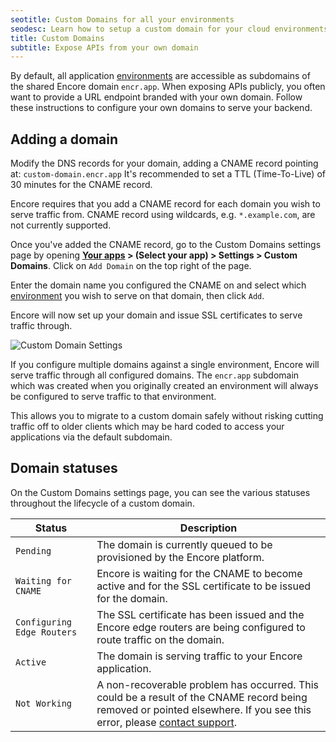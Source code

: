```yaml
---
seotitle: Custom Domains for all your environments
seodesc: Learn how to setup a custom domain for your cloud environments, to use your own domain to access your backend application built with Encore.
title: Custom Domains
subtitle: Expose APIs from your own domain
---
```


By default, all application [environments](/docs/deploy/environments) are accessible as subdomains of the shared Encore domain `encr.app`. When exposing APIs publicly, you often want to provide a URL endpoint branded with your own domain. Follow these instructions to configure your own domains to serve your backend.

## Adding a domain

Modify the DNS records for your domain, adding a CNAME record pointing at:
`custom-domain.encr.app` It's recommended to set a TTL (Time-To-Live) of 30 minutes for the CNAME record.


<Callout type="important">

Encore requires that you add a CNAME record for each domain you wish to serve traffic from.
CNAME record using wildcards, e.g. `*.example.com`, are not currently supported.

</Callout>

Once you've added the CNAME record, go to the Custom Domains settings page by opening
**[Your apps](https://app.encore.dev/) > (Select your app) > Settings > Custom Domains**. Click on `Add Domain`
on the top right of the page.

Enter the domain name you configured the CNAME on and select which [environment](/docs/deploy/environments) you wish to
serve on that domain, then click `Add`.

Encore will now set up your domain and issue SSL certificates to serve traffic through.

<img src="/assets/docs/customdomain.png" title="Custom Domain Settings" className="noshadow"/>

<Callout type="info">

If you configure multiple domains against a single environment, Encore will serve traffic through all
configured domains. The `encr.app` subdomain which was created when you originally created an environment will always be
configured to serve traffic to that environment.

This allows you to migrate to a custom domain safely without risking
cutting traffic off to older clients which may be hard coded to access your applications via the default subdomain.

</Callout>

## Domain statuses

On the Custom Domains settings page, you can see the various statuses throughout the lifecycle of a custom domain.

| Status | Description |
| - | - |
| `Pending` | The domain is currently queued to be provisioned by the Encore platform. |
|`Waiting for CNAME` | Encore is waiting for the CNAME to become active and for the SSL certificate to be issued for the domain. |
| `Configuring Edge Routers` | The SSL certificate has been issued and the Encore edge routers are being configured to route traffic on the domain. |
| `Active` | The domain is serving traffic to your Encore application. |
| `Not Working` | A non-recoverable problem has occurred. This could be a result of the CNAME record being removed or pointed elsewhere. If you see this error, please [contact support](/contact). |
